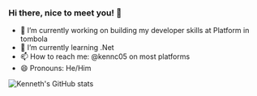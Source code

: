 ### Hi there, nice to meet you! 👋

<!--
**kennc05/kennc05** is a ✨ _special_ ✨ repository because its `README.md` (this file) appears on your GitHub profile.

Here are some ideas to get you started:

- 🔭 I’m currently working on ...
- 🌱 I’m currently learning ...
- 👯 I’m looking to collaborate on ...
- 🤔 I’m looking for help with ...
- 💬 Ask me about ...
- 📫 How to reach me: ...
- 😄 Pronouns: ...
- ⚡ Fun fact: ...
-->


- 🔭 I’m currently working on building my developer skills at Platform in tombola 
- 🌱 I’m currently learning .Net 
- 📫 How to reach me: @kennc05 on most platforms
- 😄 Pronouns: He/Him


![Kenneth's GitHub stats](https://github-readme-stats.vercel.app/api?username=kennc05&show_icons=true&theme=transparent)

<!--
[![trophy](https://github-profile-trophy.vercel.app/?username=kennc05)](https://github.com/ryo-ma/github-profile-trophy)

[![GitHub Streak](https://github-readme-streak-stats.herokuapp.com/?user=kennc05)](https://git.io/streak-stats)
-->

<img src="https://komarev.com/ghpvc/?username=kennc05&style=flat-square&color=blue" alt=""/>
